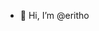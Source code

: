 - 👋 Hi, I’m @eritho

<!---
eritho/eritho is a ✨ special ✨ repository because its `README.md` (this file) appears on your GitHub profile.
You can click the Preview link to take a look at your changes.
--->
